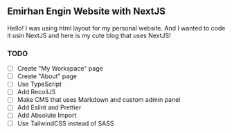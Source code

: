 ## Emirhan Engin Website with NextJS

Hello! I was using html layout for my personal website. And I wanted to code it usin NextJS and here is my cute blog that uses NextJS!

### TODO
- [ ] Create "My Workspace" page
- [ ] Create "About" page
- [ ] Use TypeScript
- [ ] Add RecoilJS
- [ ] Make CMS that uses Markdown and custom admin panel
- [ ] Add Eslint and Prettier
- [ ] Add Absolute Import
- [ ] Use TailwindCSS instead of SASS